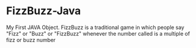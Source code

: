 # FizzBuzz-Java
My First JAVA Object. 
FizzBuzz is a traditional game in which people say "Fizz" or "Buzz" or "FizzBuzz" whenever the number called is a multiple of fizz or buzz number
